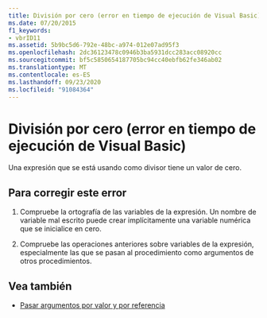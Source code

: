 ```yaml
---
title: División por cero (error en tiempo de ejecución de Visual Basic)
ms.date: 07/20/2015
f1_keywords:
- vbrID11
ms.assetid: 5b9bc5d6-792e-48bc-a974-012e07ad95f3
ms.openlocfilehash: 2dc36123478c0946b3ba5931dcc283acc08920cc
ms.sourcegitcommit: bf5c5850654187705bc94cc40ebfb62fe346ab02
ms.translationtype: MT
ms.contentlocale: es-ES
ms.lasthandoff: 09/23/2020
ms.locfileid: "91084364"
---
```

# <a name="division-by-zero-visual-basic-run-time-error"></a>División por cero (error en tiempo de ejecución de Visual Basic)

Una expresión que se está usando como divisor tiene un valor de cero.  
  
## <a name="to-correct-this-error"></a>Para corregir este error  
  
1. Compruebe la ortografía de las variables de la expresión. Un nombre de variable mal escrito puede crear implícitamente una variable numérica que se inicialice en cero.  
  
2. Compruebe las operaciones anteriores sobre variables de la expresión, especialmente las que se pasan al procedimiento como argumentos de otros procedimientos.  
  
## <a name="see-also"></a>Vea también

- [Pasar argumentos por valor y por referencia](../programming-guide/language-features/procedures/passing-arguments-by-value-and-by-reference.md)

